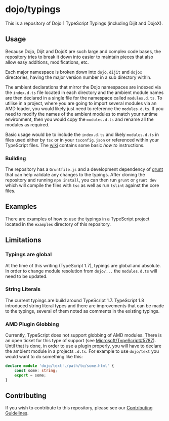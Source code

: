 # dojo/typings

This is a repository of Dojo 1 TypeScript Typings (including Dijit and DojoX).

## Usage

Because Dojo, Dijit and DojoX are such large and complex code bases, the repository
tries to break it down into easier to maintain pieces that also allow easy additions,
modifications, etc.

Each major namespace is broken down into `dojo`, `dijit` and `dojox` directories, having
the major version number in a sub directory within.

The ambient declarations that mirror the Dojo namespaces are indexed via the `index.d.ts`
file located in each directory and the ambient module names are then declared in a single
file for the namespace called `modules.d.ts`.  To utilise in a project, where you are
going to import several modules via an AMD loader, you would likely just need to reference
the `modules.d.ts`.  If you need to modify the names of the ambient modules to match your
runtime environment, then you would copy the `modules.d.ts` and rename all the modules as
required.

Basic usage would be to include the `index.d.ts` and likely `modules.d.ts` in files used
either by `tsc` or in your `tsconfig.json` or referenced within your TypeScript files.
The [wiki]() contains some basic *how to* instructions.

### Building

The repository has a `Gruntfile.js` and a development dependency of [grunt](http://gruntjs.com/)
that can help validate any changes to the typings.  After cloning the repository and running
`npm install`, you can then run `grunt` or `grunt dev` which will compile the files with
`tsc` as well as run `tslint` against the core files.

## Examples

There are examples of how to use the typings in a TypeScript project located in
the `examples` directory of this repository.

## Limitations

### Typings are global

At the time of this writing (TypeScript 1.7), typings are global and absolute. In order
to change module resolution from `dojo/...` the `modules.d.ts` will need to be updated.

### String Literals

The current typings are build around TypeScript 1.7.  TypeScript 1.8 introduced string
literal types and there are improvements that can be made to the typings, several of
them noted as comments in the existing typings.

### AMD Plugin Globbing

Currently, TypeScript does not support globbing of AMD modules.  There is an open ticket
for this type of support (see [Microsoft/TypeScript#5787](https://github.com/Microsoft/TypeScript/issues/5787)).
Until that is done, in order to use a plugin properly, you will have to declare the
ambient module in a projects `.d.ts`.  For example to use `dojo/text` you would want
to do something like this:

```typescript
declare module 'dojo/text!./path/to/some.html' {
    const some: string;
    export = some;
}
```

## Contributing

If you wish to contribute to this repository, please see our
[Contributing Guidelines](CONTRIBUTING.md).
